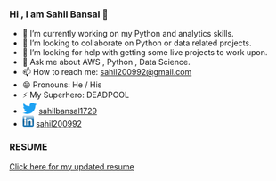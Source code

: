 ### Hi , I am Sahil Bansal 👋



- 🔭 I’m currently working on my Python and analytics skills.
- 👯 I’m looking to collaborate on Python or data related projects.
- 🤔 I’m looking for help with getting some live projects to work upon.
- 💬 Ask me about AWS , Python , Data Science.
- 📫 How to reach me: sahil200992@gmail.com
- 😄 Pronouns: He / His
- ⚡ My Superhero: DEADPOOL
- <img src="/twitter-logo1.png" width="25" height="20"> [sahilbansal1729](https://twitter.com/sahilbansal1729)
- <img src="/linkedin-logo 1.png" width="20" height="20"> [sahil200992](https://www.linkedin.com/in/sahil200992/)

<h3>
  RESUME
</h3>
  <a href = "https://drive.google.com/file/d/11Aly7hIGoyPzznsHCwy34r6zVDdSn2Od/view?usp=sharing" target="_blank">Click here for my updated resume</a>

